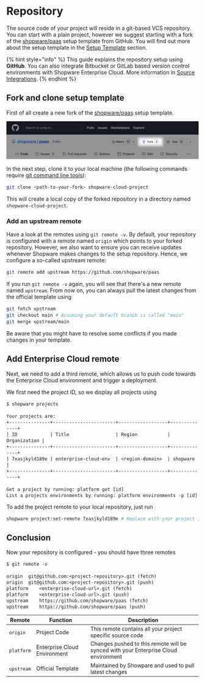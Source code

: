 # Repository

The source code of your project will reside in a git-based VCS repository. You can start with a plain project, however we suggest starting with a fork of the [shopware/paas](https://github.com/shopware/paas) setup template from GitHub. You will find out more about the setup template in the [Setup Template](setup-template.md) section.

{% hint style="info" %}
This guide explains the repository setup using **GitHub**. You can also integrate Bitbucket or GitLab based version control environments with Shopware Enterprise Cloud. More information in [Source Integrations](https://docs.platform.sh/integrations/source.html).
{% endhint %}

## Fork and clone setup template

First of all create a new fork of the [shopware/paas](https://github.com/shopware/paas) setup template.

![Screenshot of the fork button on GitHub](../../.gitbook/assets/fork-repository.png)

In the next step, clone it to your local machine (the following commands require [git command line tools](https://git-scm.com/book/en/v2/Getting-Started-The-Command-Line)):

```bash
git clone <path-to-your-fork> shopware-cloud-project
```

This will create a local copy of the forked repository in a directory named `shopware-cloud-project`.

### Add an upstream remote

Have a look at the remotes using `git remote -v`. By default, your repository is configured with a remote named `origin` which points to your forked repository. However, we also want to ensure you can receive updates whenever Shopware makes changes to the setup repository. Hence, we configure a so-called upstream remote:

```bash
git remote add upstream https://github.com/shopware/paas
```

If you run `git remote -v` again, you will see that there's a new remote named `upstream`. From now on, you can always pull the latest changes from the official template using

```bash
git fetch upstream
git checkout main # Assuming your default branch is called "main"
git merge upstream/main
```

Be aware that you might have to resolve some conflicts if you made changes in your template.

## Add Enterprise Cloud remote

Next, we need to add a third remote, which allows us to push code towards the Enterprise Cloud environment and trigger a deployment.

We first need the project ID, so we display all projects using

```bash{7}
$ shopware projects

Your projects are:
+---------------+-----------------------+------------------+--------------+
| ID            | Title                 | Region           | Organization |
+---------------+-----------------------+------------------+--------------+
| 7xasjkyld189e | enterprise-cloud-env  | <region-domain>  | shopware     |
+---------------+-----------------------+------------------+--------------+

Get a project by running: platform get [id]
List a projects environments by running: platform environments -p [id]
```

To add the project remote to your local repository, just run

```bash
shopware project:set-remote 7xasjkyld189e # Replace with your project ID
```

## Conclusion

Now your repository is configured - you should have three remotes

```
$ git remote -v

origin	git@github.com:<project-repository>.git (fetch)
origin	git@github.com:<project-repository>.git (push)
platform	<enterprise-cloud-url>.git (fetch)
platform	<enterprise-cloud-url>.git (push)
upstream	https://github.com/shopware/paas (fetch)
upstream	https://github.com/shopware/paas (push)
```

| Remote | Function | Description |
| --- | --- | --- |
| `origin` | Project Code | This remote contains all your project specific source code |
| `platform` | Enterprise Cloud Environment | Changes pushed to this remote will be synced with your Enterprise Cloud environment | 
| `upstream` | Official Template | Maintained by Showpare and used to pull latest changes |